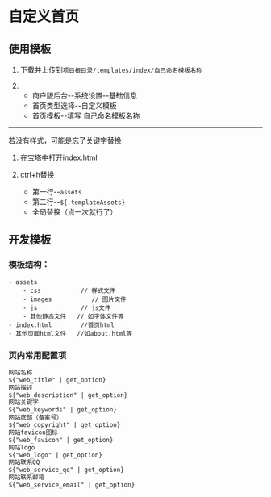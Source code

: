 
# 自定义首页

## 使用模板
1. 下载并上传到`项目根目录/templates/index/自己命名模板名称`

2. - 商户版后台--系统设置--基础信息
   - 首页类型选择--自定义模板
   - 首页模板--填写  自己命名模板名称
---
若没有样式，可能是忘了关键字替换

1. 在宝塔中打开index.html

2. ctrl+h替换
   - 第一行--`assets`
   - 第二行--`${.templateAssets}`
   - 全局替换（点一次就行了）

## 开发模板
### 模板结构：
```
- assets
    - css           // 样式文件
    - images           // 图片文件
    - js            // js文件
    - 其他静态文件   // 如字体文件等
- index.html        //首页html
- 其他页面html文件   //如about.html等
```

### 页内常用配置项
```html
网站名称
${"web_title" | get_option}
网站描述
${"web_description" | get_option}
网站关键字
${"web_keywords" | get_option}
网站底部（备案号）
${"web_copyright" | get_option}
网站favicon图标
${"web_favicon" | get_option}
网站logo
${"web_logo" | get_option}
网站联系QQ
${"web_service_qq" | get_option}
网站联系邮箱
${"web_service_email" | get_option}
```


